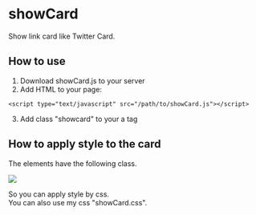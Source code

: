 # showCard
Show link card like Twitter Card.
## How to use
1. Download showCard.js to your server
2. Add HTML to your page:

```
<script type="text/javascript" src="/path/to/showCard.js"></script>
```

3. Add class "showcard" to your a tag

## How to apply style to the card
The elements have the following class.

![](https://user-images.githubusercontent.com/67098414/106967660-e7616680-678a-11eb-900a-7d7d01983e70.png)

So you can apply style by css.  
You can also use my css "showCard.css".